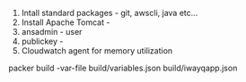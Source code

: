 1. Intall standard packages - git, awscli, java etc... 
2. Install Apache Tomcat - 
3. ansadmin - user
4. publickey - 
5. Cloudwatch agent for memory utilization




packer build -var-file build/variables.json build/iwayqapp.json
